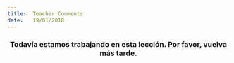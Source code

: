 ```yaml
---
title:  Teacher Comments
date:   19/01/2018
---
```


### <center>Todavía estamos trabajando en esta lección. Por favor, vuelva más tarde.</center>